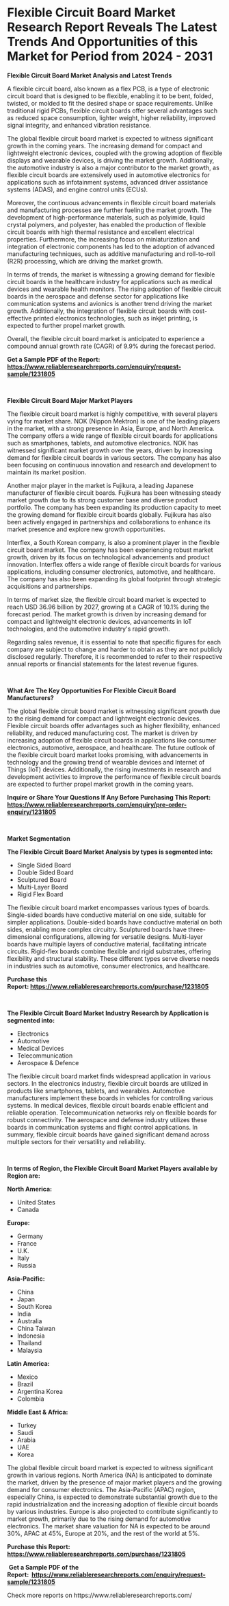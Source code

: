 <p><h1>Flexible Circuit Board Market Research Report Reveals The Latest Trends And Opportunities of this Market for Period from 2024 - 2031</h1></p><p><strong>Flexible Circuit Board Market Analysis and Latest Trends</strong></p>
<p><p>A flexible circuit board, also known as a flex PCB, is a type of electronic circuit board that is designed to be flexible, enabling it to be bent, folded, twisted, or molded to fit the desired shape or space requirements. Unlike traditional rigid PCBs, flexible circuit boards offer several advantages such as reduced space consumption, lighter weight, higher reliability, improved signal integrity, and enhanced vibration resistance.</p><p>The global flexible circuit board market is expected to witness significant growth in the coming years. The increasing demand for compact and lightweight electronic devices, coupled with the growing adoption of flexible displays and wearable devices, is driving the market growth. Additionally, the automotive industry is also a major contributor to the market growth, as flexible circuit boards are extensively used in automotive electronics for applications such as infotainment systems, advanced driver assistance systems (ADAS), and engine control units (ECUs).</p><p>Moreover, the continuous advancements in flexible circuit board materials and manufacturing processes are further fueling the market growth. The development of high-performance materials, such as polyimide, liquid crystal polymers, and polyester, has enabled the production of flexible circuit boards with high thermal resistance and excellent electrical properties. Furthermore, the increasing focus on miniaturization and integration of electronic components has led to the adoption of advanced manufacturing techniques, such as additive manufacturing and roll-to-roll (R2R) processing, which are driving the market growth.</p><p>In terms of trends, the market is witnessing a growing demand for flexible circuit boards in the healthcare industry for applications such as medical devices and wearable health monitors. The rising adoption of flexible circuit boards in the aerospace and defense sector for applications like communication systems and avionics is another trend driving the market growth. Additionally, the integration of flexible circuit boards with cost-effective printed electronics technologies, such as inkjet printing, is expected to further propel market growth.</p><p>Overall, the flexible circuit board market is anticipated to experience a compound annual growth rate (CAGR) of 9.9% during the forecast period.</p></p>
<p><strong>Get a Sample PDF of the Report:&nbsp; <a href="https://www.reliableresearchreports.com/enquiry/request-sample/1231805">https://www.reliableresearchreports.com/enquiry/request-sample/1231805</a></strong></p>
<p>&nbsp;</p>
<p><strong>Flexible Circuit Board Major Market Players</strong></p>
<p><p>The flexible circuit board market is highly competitive, with several players vying for market share. NOK (Nippon Mektron) is one of the leading players in the market, with a strong presence in Asia, Europe, and North America. The company offers a wide range of flexible circuit boards for applications such as smartphones, tablets, and automotive electronics. NOK has witnessed significant market growth over the years, driven by increasing demand for flexible circuit boards in various sectors. The company has also been focusing on continuous innovation and research and development to maintain its market position.</p><p>Another major player in the market is Fujikura, a leading Japanese manufacturer of flexible circuit boards. Fujikura has been witnessing steady market growth due to its strong customer base and diverse product portfolio. The company has been expanding its production capacity to meet the growing demand for flexible circuit boards globally. Fujikura has also been actively engaged in partnerships and collaborations to enhance its market presence and explore new growth opportunities.</p><p>Interflex, a South Korean company, is also a prominent player in the flexible circuit board market. The company has been experiencing robust market growth, driven by its focus on technological advancements and product innovation. Interflex offers a wide range of flexible circuit boards for various applications, including consumer electronics, automotive, and healthcare. The company has also been expanding its global footprint through strategic acquisitions and partnerships.</p><p>In terms of market size, the flexible circuit board market is expected to reach USD 36.96 billion by 2027, growing at a CAGR of 10.1% during the forecast period. The market growth is driven by increasing demand for compact and lightweight electronic devices, advancements in IoT technologies, and the automotive industry's rapid growth.</p><p>Regarding sales revenue, it is essential to note that specific figures for each company are subject to change and harder to obtain as they are not publicly disclosed regularly. Therefore, it is recommended to refer to their respective annual reports or financial statements for the latest revenue figures.</p></p>
<p>&nbsp;</p>
<p><strong>What Are The Key Opportunities For Flexible Circuit Board Manufacturers?</strong></p>
<p><p>The global flexible circuit board market is witnessing significant growth due to the rising demand for compact and lightweight electronic devices. Flexible circuit boards offer advantages such as higher flexibility, enhanced reliability, and reduced manufacturing cost. The market is driven by increasing adoption of flexible circuit boards in applications like consumer electronics, automotive, aerospace, and healthcare. The future outlook of the flexible circuit board market looks promising, with advancements in technology and the growing trend of wearable devices and Internet of Things (IoT) devices. Additionally, the rising investments in research and development activities to improve the performance of flexible circuit boards are expected to further propel market growth in the coming years.</p></p>
<p><strong>Inquire or Share Your Questions If Any Before Purchasing This Report: <a href="https://www.reliableresearchreports.com/enquiry/pre-order-enquiry/1231805">https://www.reliableresearchreports.com/enquiry/pre-order-enquiry/1231805</a></strong></p>
<p>&nbsp;</p>
<p><strong>Market Segmentation</strong></p>
<p><strong>The Flexible Circuit Board Market Analysis by types is segmented into:</strong></p>
<p><ul><li>Single Sided Board</li><li>Double Sided Board</li><li>Sculptured Board</li><li>Multi-Layer Board</li><li>Rigid Flex Board</li></ul></p>
<p><p>The flexible circuit board market encompasses various types of boards. Single-sided boards have conductive material on one side, suitable for simpler applications. Double-sided boards have conductive material on both sides, enabling more complex circuitry. Sculptured boards have three-dimensional configurations, allowing for versatile designs. Multi-layer boards have multiple layers of conductive material, facilitating intricate circuits. Rigid-flex boards combine flexible and rigid substrates, offering flexibility and structural stability. These different types serve diverse needs in industries such as automotive, consumer electronics, and healthcare.</p></p>
<p><strong>Purchase this Report:&nbsp;<a href="https://www.reliableresearchreports.com/purchase/1231805">https://www.reliableresearchreports.com/purchase/1231805</a></strong></p>
<p>&nbsp;</p>
<p><strong>The Flexible Circuit Board Market Industry Research by Application is segmented into:</strong></p>
<p><ul><li>Electronics</li><li>Automotive</li><li>Medical Devices</li><li>Telecommunication</li><li>Aerospace & Defence</li></ul></p>
<p><p>The flexible circuit board market finds widespread application in various sectors. In the electronics industry, flexible circuit boards are utilized in products like smartphones, tablets, and wearables. Automotive manufacturers implement these boards in vehicles for controlling various systems. In medical devices, flexible circuit boards enable efficient and reliable operation. Telecommunication networks rely on flexible boards for robust connectivity. The aerospace and defense industry utilizes these boards in communication systems and flight control applications. In summary, flexible circuit boards have gained significant demand across multiple sectors for their versatility and reliability.</p></p>
<p>&nbsp;</p>
<p><strong>In terms of Region, the Flexible Circuit Board Market Players available by Region are:</strong></p>
<p>
    <p> <strong> North America: </strong>
        <ul>
            <li>United States</li>
            <li>Canada</li>
        </ul>
        </p> 
    <p> <strong> Europe: </strong>
        <ul>
            <li>Germany</li>
            <li>France</li>
            <li>U.K.</li>
            <li>Italy</li>
            <li>Russia</li>
        </ul>
        </p> 
    <p> <strong> Asia-Pacific: </strong>
        <ul>
            <li>China</li>
            <li>Japan</li>
            <li>South Korea</li>
            <li>India</li>
            <li>Australia</li>
            <li>China Taiwan</li>
            <li>Indonesia</li>
            <li>Thailand</li>
            <li>Malaysia</li>
        </ul>
        </p> 
    <p> <strong> Latin America: </strong>
        <ul>
            <li>Mexico</li>
            <li>Brazil</li>
            <li>Argentina Korea</li>
            <li>Colombia</li>
        </ul>
        </p> 
    <p> <strong> Middle East & Africa: </strong>
        <ul>
            <li>Turkey</li>
            <li>Saudi</li>
            <li>Arabia</li>
            <li>UAE</li>
            <li>Korea</li>
        </ul>
    </p>
    </p>
<p><p>The global flexible circuit board market is expected to witness significant growth in various regions. North America (NA) is anticipated to dominate the market, driven by the presence of major market players and the growing demand for consumer electronics. The Asia-Pacific (APAC) region, especially China, is expected to demonstrate substantial growth due to the rapid industrialization and the increasing adoption of flexible circuit boards by various industries. Europe is also projected to contribute significantly to market growth, primarily due to the rising demand for automotive electronics. The market share valuation for NA is expected to be around 30%, APAC at 45%, Europe at 20%, and the rest of the world at 5%.</p></p>
<p><strong>Purchase this Report: <a href="https://www.reliableresearchreports.com/purchase/1231805">https://www.reliableresearchreports.com/purchase/1231805</a></strong></p>
<p>&nbsp;<strong>Get a Sample PDF of the Report:&nbsp;&nbsp;<a href="https://www.reliableresearchreports.com/enquiry/request-sample/1231805">https://www.reliableresearchreports.com/enquiry/request-sample/1231805</a></strong></p>
<p><strong></strong></p>
<p>Check more reports on https://www.reliableresearchreports.com/</p>